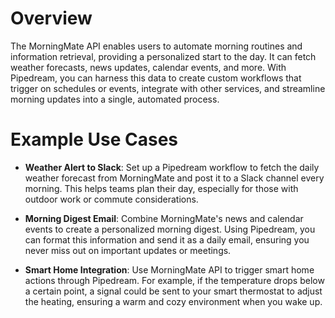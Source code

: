 # Overview

The MorningMate API enables users to automate morning routines and information retrieval, providing a personalized start to the day. It can fetch weather forecasts, news updates, calendar events, and more. With Pipedream, you can harness this data to create custom workflows that trigger on schedules or events, integrate with other services, and streamline morning updates into a single, automated process.

# Example Use Cases

- **Weather Alert to Slack**: Set up a Pipedream workflow to fetch the daily weather forecast from MorningMate and post it to a Slack channel every morning. This helps teams plan their day, especially for those with outdoor work or commute considerations.

- **Morning Digest Email**: Combine MorningMate's news and calendar events to create a personalized morning digest. Using Pipedream, you can format this information and send it as a daily email, ensuring you never miss out on important updates or meetings.

- **Smart Home Integration**: Use MorningMate API to trigger smart home actions through Pipedream. For example, if the temperature drops below a certain point, a signal could be sent to your smart thermostat to adjust the heating, ensuring a warm and cozy environment when you wake up.
